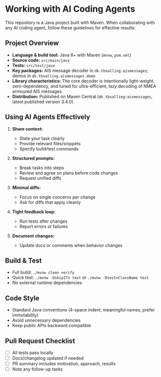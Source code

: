 # Working with AI Coding Agents

This repository is a Java project built with Maven. When collaborating with any AI coding agent, follow these guidelines for effective results:

## Project Overview

- **Language & build tool:** Java 8+ with Maven (`mvnw`, `pom.xml`)
- **Source code:** `src/main/java`
- **Tests:** `src/test/java`
- **Key packages:** AIS message decoder in `dk.tbsalling.aismessages`; demos in `dk.tbsalling.aismessages.demo`
- **Library characteristics:** The core decoder is intentionally light-weight, zero-dependency, and tuned for
  ultra-efficient, lazy decoding of NMEA armoured AIS messages.
- **Distribution:** Published on Maven Central (`dk.tbsalling:aismessages`, latest published version 3.4.0).

## Using AI Agents Effectively

1. **Share context:**  
   - State your task clearly  
   - Provide relevant files/snippets  
   - Specify build/test commands

2. **Structured prompts:**  
   - Break tasks into steps  
   - Review and agree on plans before code changes  
   - Request unified diffs

3. **Minimal diffs:**  
   - Focus on single concerns per change  
   - Ask for diffs that apply cleanly

4. **Tight feedback loop:**  
   - Run tests after changes  
   - Report errors or failures

5. **Document changes:**  
   - Update docs or comments when behavior changes

## Build & Test

- Full build: `./mvnw clean verify`
- Quick test: `./mvnw -DskipITs test` or `./mvnw -Dtest=ClassName test`
- No external runtime dependencies

## Code Style

- Standard Java conventions (4-space indent, meaningful names, prefer immutability)
- Avoid unnecessary dependencies
- Keep public APIs backward compatible

## Pull Request Checklist

- [ ] All tests pass locally
- [ ] Docs/changelog updated if needed
- [ ] PR summary includes motivation, approach, results
- [ ] Note any follow-up tasks